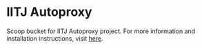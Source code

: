 # IITJ Autoproxy

Scoop bucket for IITJ Autoproxy project. For more information and installation instructions, visit [here](https://github.com/SaahilNotSahil/iitj-autoproxy).
